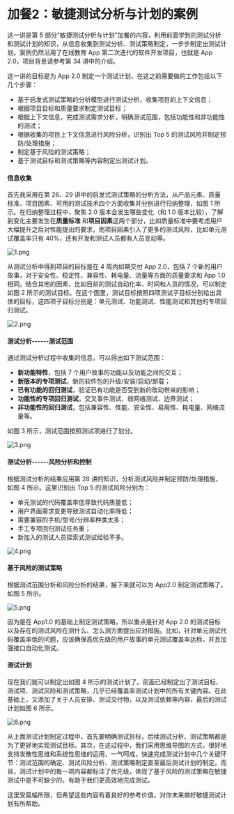 # 加餐2：敏捷测试分析与计划的案例

这一讲是第 5 部分"敏捷测试分析与计划"加餐的内容，利用前面学到的测试分析和测试计划的知识，从信息收集到测试分析、测试策略制定，一步步制定出测试计划。案例仍然沿用了在线教育 App 第二次迭代的软件开发项目，也就是 App 2.0，项目背景请参考第 34 讲中的介绍。

这一讲的目标是为 App 2.0 制定一个测试计划，在这之前需要做的工作包括以下几个步骤：

* 基于启发式测试策略的分析模型进行测试分析，收集项目的上下文信息；
* 根据项目目标和质量要求制定测试目标；
* 根据上下文信息，完成测试需求分析，明确测试范围，包括功能性和非功能性的测试；
* 根据收集的项目上下文信息进行风险分析，识别出 Top 5 的测试风险并制定预防/处理措施；
* 制定基于风险的测试策略；
* 基于测试目标和测试策略等内容制定出测试计划。

#### 信息收集

首先我采用在第 26、29 讲中的启发式测试策略的分析方法，从产品元素、质量标准、项目因素、可用的测试技术四个方面收集并分别进行归纳整理，如图 1 所示。在归纳整理过程中，聚焦 2.0 版本会发生哪些变化（和 1.0 版本比较），了解到变化主要发生在**质量标准** 和**项目因素**这两个部分，比如质量标准中要考虑用户大幅提升之后对性能提出的要求，而项目因素引入了更多的测试风险，比如单元测试覆盖率只有 40%，还有开发和测试人员都有人员变动等。


<Image alt="1.png" src="https://s0.lgstatic.com/i/image/M00/04/5C/CgqCHl6z6rqAe-5rAAKfNO7DFlQ612.png"/> 


从测试分析中得到项目的目标是在 4 周内如期交付 App 2.0，包括 7 个新的用户故事，对于安全性、稳定性、兼容性、耗电量、流量等方面的质量要求和 App 1.0 相同。结合其他的因素，比如目前的测试自动化率、时间和人员的情况，可以制定如图 2 所示的测试目标。在这个图里，测试目标按照四项测试子目标分别给出具体的目标，这四项子目标分别是：单元测试、功能测试、性能测试和其他的专项回归测试。


<Image alt="2.png" src="https://s0.lgstatic.com/i/image/M00/04/5C/CgqCHl6z6tCAP2pLAAGnHKOkSAU154.png"/> 


#### 测试分析------测试范围

通过测试分析过程中收集的信息，可以得出如下测试范围：

* **新功能特性**，包括 7 个用户故事的功能以及功能之间的交互；
* **新版本的专项测试**，新的软件包的升级/安装/启动/卸载；
* **已有功能的回归测试**，验证已有功能是否受到新的改动带来的影响；
* **功能性的专项回归测试**，交叉事件测试、弱网络测试、边界测试；
* **非功能性的回归测试**，包括兼容性、性能、安全性、易用性、耗电量、网络流量等。

如图 3 所示，测试范围按照测试项进行了划分。


<Image alt="3.png" src="https://s0.lgstatic.com/i/image/M00/04/5C/Ciqc1F6z6vmAPWxIAAIeCIgPE9g663.png"/> 


#### 测试分析------风险分析和控制

根据测试分析的结果应用第 28 讲的知识，分析测试风险并制定预防/处理措施，如图 4 所示。这里识别出 Top 5 的测试风险分别为：

* 单元测试的代码覆盖率低导致代码质量低；
* 用户界面需求变更导致测试自动化率降低；
* 需要兼容的手机/型号/分辨率种类太多；
* 手工专项回归测试任务重；
* 新加入的测试人员探索式测试经验不多。


<Image alt="4.png" src="https://s0.lgstatic.com/i/image/M00/04/5C/Ciqc1F6z6zSAZAEIAAQnEHiL9Zk585.png"/> 


#### 基于风险的测试策略

根据测试范围分析和风险分析的结果，接下来就可以为 App2.0 制定测试策略了，如图 5 所示。


<Image alt="5.png" src="https://s0.lgstatic.com/i/image/M00/04/5C/CgqCHl6z60eAd7vfAAIJfaFCqKw399.png"/> 


因为是在 App1.0 的基础上制定测试策略，所以重点是针对 App 2.0 的测试目标以及存在的测试风险在测什么、怎么测方面提出应对措施。比如，针对单元测试代码覆盖率低的问题，应该确保高优先级的用户故事的单元测试覆盖率达标，并且加强接口自动化测试。

#### 测试计划

现在我们就可以制定出如图 4 所示的测试计划了。前面已经制定出了测试目标、测试项、测试风险和测试策略，几乎已经覆盖率测试计划中的所有关键内容。在此基础上，又添加了关于人员安排、测试交付物，以及测试依赖等内容，最后的测试计划如图 6 所示。


<Image alt="6.png" src="https://s0.lgstatic.com/i/image/M00/04/5C/CgqCHl6z61SAP_hJAANvDjSeyLs744.png"/> 


从上面测试计划制定过程中，首先要明确测试目标，后续测试分析、测试策略都是为了更好地实现测试目标。其次，在这过程中，我们采用思维导图的方式，很好地支持发散性思维和系统性思维的运用，一气呵成，快速完成测试计划中几个关键环节：测试范围的确定、测试风险分析、测试策略制定直至最后测试计划的制定。而且，测试计划中的每一项内容都标注了优先级，体现了基于风险的测试策略在敏捷测试中是不可缺少的，有助于我们更高效地完成测试。

这里受篇幅所限，但希望这些内容有着良好的参考价值，对你未来做好敏捷测试计划有所帮助。

